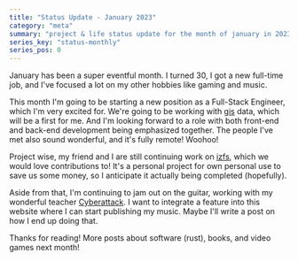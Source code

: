 ```yaml
---
title: "Status Update - January 2023"
category: "meta"
summary: "project & life status update for the month of january in 2023 (monthly series)"
series_key: "status-monthly"
series_pos: 0
---
```


January has been a super eventful month. I turned 30, I got a new full-time job, and I've focused a lot on my other
hobbies like gaming and music.

This month I'm going to be starting a new position as a Full-Stack Engineer, which I'm very excited for. We're going to
be working with [gis][gis] data, which will be a first for me. And I'm looking forward to a role with both front-end and
back-end development being emphasized together. The people I've met also sound wonderful, and it's fully remote! Woohoo!

Project wise, my friend and I are still continuing work on [izfs][izfs], which we would love contributions to! It's a
personal project for own personal use to save us some money, so I anticipate it actually being completed (hopefully).

Aside from that, I'm continuing to jam out on the guitar, working with my wonderful teacher [Cyberattack][cyberattack].
I want to integrate a feature into this website where I can start publishing my music. Maybe I'll write a post on how I
end up doing that.

Thanks for reading! More posts about software (rust), books, and video games next month!

[gis]:https://education.nationalgeographic.org/resource/geographic-information-system-gis

[izfs]:https://github.com/sneakycrow/izfs

[cyberattack]:https://www.youtube.com/@CyberattackWorld
